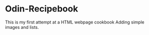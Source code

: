 # Odin-Recipebook

This is my first attempt at a HTML webpage cookbook
Adding simple images and lists.